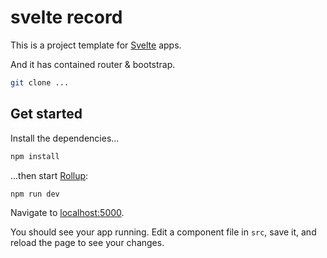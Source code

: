 # svelte record

This is a project template for [Svelte](https://svelte.dev) apps. 

And it has contained router & bootstrap.


```bash
git clone ...
```


## Get started

Install the dependencies...

```bash
npm install
```

...then start [Rollup](https://rollupjs.org):

```bash
npm run dev
```

Navigate to [localhost:5000](http://localhost:5000).

You should see your app running. Edit a component file in `src`, save it, and reload the page to see your changes.
